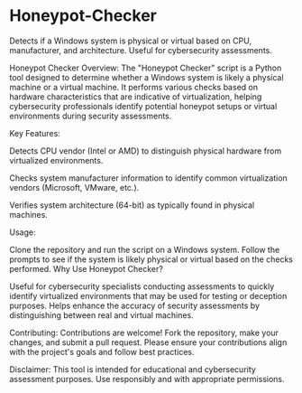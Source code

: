 # Honeypot-Checker
Detects if a Windows system is physical or virtual based on CPU, manufacturer, and architecture. Useful for cybersecurity assessments.

Honeypot Checker
Overview:
The "Honeypot Checker" script is a Python tool designed to determine whether a Windows system is likely a physical machine or a virtual machine. It performs various checks based on hardware characteristics that are indicative of virtualization, helping cybersecurity professionals identify potential honeypot setups or virtual environments during security assessments.

Key Features:

Detects CPU vendor (Intel or AMD) to distinguish physical hardware from virtualized environments.

Checks system manufacturer information to identify common virtualization vendors (Microsoft, VMware, etc.).

Verifies system architecture (64-bit) as typically found in physical machines.

Usage:

Clone the repository and run the script on a Windows system.
Follow the prompts to see if the system is likely physical or virtual based on the checks performed.
Why Use Honeypot Checker?

Useful for cybersecurity specialists conducting assessments to quickly identify virtualized environments that may be used for testing or deception purposes.
Helps enhance the accuracy of security assessments by distinguishing between real and virtual machines.

Contributing:
Contributions are welcome! Fork the repository, make your changes, and submit a pull request. Please ensure your contributions align with the project's goals and follow best practices.

Disclaimer:
This tool is intended for educational and cybersecurity assessment purposes. Use responsibly and with appropriate permissions.
